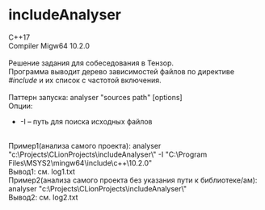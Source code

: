 # includeAnalyser
C++17 <br>
Compiler Migw64 10.2.0<br>
<br>
Решение задания для собеседования в Тензор.<br>
Программа выводит дерево зависимостей файлов по директиве *#include* и их список с частотой включения.<br>
<br>
Паттерн запуска: analyser "sources path" [options]<br>
Опции:
* -I – путь для поиска исходных файлов 
<br>
Пример1(анализа самого проекта):   analyser "c:\Projects\CLionProjects\includeAnalyser\" -I "C:\Program Files\MSYS2\mingw64\include\c++\10.2.0"<br>
Вывод1: см. log1.txt<br>
Пример2(анализа самого проекта без указания пути к библиотеке/ам):   analyser "c:\Projects\CLionProjects\includeAnalyser\"<br>
Вывод2: см. log2.txt
